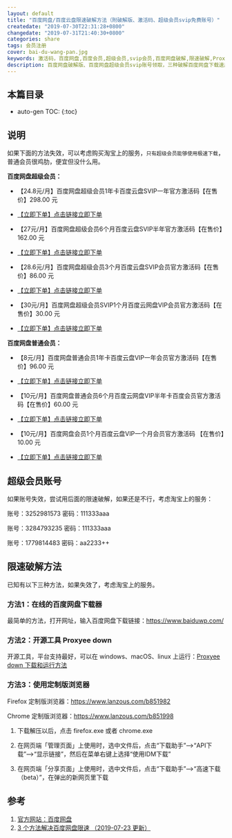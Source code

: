 ```yaml
---
layout: default
title: "百度网盘/百度云盘限速破解方法（附破解版、激活码、超级会员svip免费账号）"
createdate: "2019-07-30T22:31:28+0800"
changedate: "2019-07-31T21:40:30+0800"
categories: share
tags: 会员注册
cover: bai-du-wang-pan.jpg
keywords: 激活码，百度网盘,百度会员,超级会员,svip会员,百度网盘破解,限速破解,Proxyee
description: 百度网盘破解版、百度网盘超级会员svip账号领取，三种破解百度网盘下载速度限制的方法，百度网盘超级会员1年卡百度云盘SVIP一年官方激活码购买地址
---
```


## 本篇目录

* auto-gen TOC:
{:toc}

## 说明

如果下面的方法失效，可以考虑购买淘宝上的服务，`只有超级会员能够使用极速下载`，普通会员很鸡肋，便宜但没什么用。

**百度网盘超级会员：**

* 【24.8元/月】百度网盘超级会员1年卡百度云盘SVIP一年官方激活码【在售价】298.00 元

* [【立即下单】点击链接立即下单](https://s.click.taobao.com/t?e=m%3D2%26s%3D%2BxCnqYEo2w8cQipKwQzePOeEDrYVVa64K7Vc7tFgwiHjf2vlNIV67tASAZw0F34JdgpT%2Fnt4ZAhFzjN9hD2WgqNloZYdv3EG6YKsWt4FgAJeRxeL6RsSmF9EeTtntI440rU7bvMfl7EH8axshicBgCrjhK%2B0VxSFzRD18rVfQC7Qi04ZWz7rmbjnItrxBXHhhufCj5EtMOFaI0kDY8tysA%3D%3D&scm=null&pvid=null&app_pvid=59590_11.1.183.22_488_1564586924032&ptl=floorId:17741;app_pvid:59590_11.1.183.22_488_1564586924032&union_lens=lensId:0bb7f931_0eca_16c48a36a31_9ea9)

* 【27元/月】百度网盘超级会员6个月百度云盘SVIP半年官方激活码【在售价】162.00 元

* [【立即下单】点击链接立即下单](https://s.click.taobao.com/t?e=m%3D2%26s%3DCUHEKtxHzo4cQipKwQzePOeEDrYVVa64K7Vc7tFgwiHjf2vlNIV67p13w4ozisIhhEvvQe3dPn1FzjN9hD2WgqNloZYdv3EG6YKsWt4FgAJeRxeL6RsSmF9EeTtntI440rU7bvMfl7EH8axshicBgCrjhK%2B0VxSFzRD18rVfQC7Qi04ZWz7rmbjnItrxBXHhnkpHfIJySDA9BQMhrjj29g%3D%3D&scm=null&pvid=null&app_pvid=59590_11.20.235.152_529_1564586815958&ptl=floorId:17741;app_pvid:59590_11.20.235.152_529_1564586815958&union_lens=lensId:0bb7f931_0eca_16c48a36a31_9ea3)

* 【28.6元/月】百度网盘超级会员3个月百度云盘SVIP会员官方激活码【在售价】86.00 元

* [【立即下单】点击链接立即下单](https://s.click.taobao.com/t?e=m%3D2%26s%3DzamlTZTBKRMcQipKwQzePOeEDrYVVa64K7Vc7tFgwiHjf2vlNIV67p13w4ozisIhP5bxJy%2F%2Fu7hFzjN9hD2WgqNloZYdv3EG6YKsWt4FgAJeRxeL6RsSmF9EeTtntI440rU7bvMfl7EH8axshicBgCrjhK%2B0VxSFzRD18rVfQC7Qi04ZWz7rmbjnItrxBXHhri9avS1Eh3iwPtx8qiSrcQ%3D%3D&scm=null&pvid=null&app_pvid=59590_11.186.139.151_459_1564586862078&ptl=floorId:17741;app_pvid:59590_11.186.139.151_459_1564586862078&union_lens=lensId:0bb7f931_0eca_16c48a36a31_9ea6)

* 【30元/月】百度网盘超级会员SVIP1个月百度云网盘VIP会员官方激活码【在售价】30.00 元

* [【立即下单】点击链接立即下单](https://s.click.taobao.com/t?e=m%3D2%26s%3DhOOM1wlu%2F0UcQipKwQzePOeEDrYVVa64K7Vc7tFgwiHjf2vlNIV67tASAZw0F34JNq%2BDna%2F8eQdFzjN9hD2WgqNloZYdv3EG6YKsWt4FgAJeRxeL6RsSmF9EeTtntI440rU7bvMfl7EH8axshicBgCrjhK%2B0VxSFzRD18rVfQC7Qi04ZWz7rmbjnItrxBXHhZcqxxtSZ9rzN0sefRRlOrg%3D%3D&scm=null&pvid=null&app_pvid=59590_11.131.124.97_463_1564586976075&ptl=floorId:17741;app_pvid:59590_11.131.124.97_463_1564586976075&union_lens=lensId:0bb7f931_0eca_16c48a36a31_9ea8)

**百度网盘普通会员：**

* 【8元/月】百度网盘普通会员1年卡百度云盘VIP一年会员官方激活码【在售价】96.00 元

* [【立即下单】点击链接立即下单](https://s.click.taobao.com/t?e=m%3D2%26s%3DkOl0ruUjB3YcQipKwQzePOeEDrYVVa64K7Vc7tFgwiHjf2vlNIV67pjXoUHXaOARJdux29CqXYlFzjN9hD2WgqNloZYdv3EG6YKsWt4FgAJeRxeL6RsSmF9EeTtntI440rU7bvMfl7EH8axshicBgCrjhK%2B0VxSFzRD18rVfQC7Qi04ZWz7rmbjnItrxBXHh5J6cNztmClH4i6nrbOpSCQ%3D%3D&scm=null&pvid=null&app_pvid=59590_11.131.124.97_495_1564587094567&ptl=floorId:17741;app_pvid:59590_11.131.124.97_495_1564587094567&union_lens=lensId:0bb7f931_0eca_16c48a36a31_9ea5)

* 【10元/月】百度网盘普通会员6个月百度云网盘VIP半年卡百度会员官方激活码【在售价】60.00 元

* [【立即下单】点击链接立即下单](https://s.click.taobao.com/t?e=m%3D2%26s%3DhfJ5soN7gL4cQipKwQzePOeEDrYVVa64K7Vc7tFgwiHjf2vlNIV67pjXoUHXaOARy4nB2TbTLwJFzjN9hD2WgqNloZYdv3EG6YKsWt4FgAJeRxeL6RsSmF9EeTtntI440rU7bvMfl7EH8axshicBgCrjhK%2B0VxSFzRD18rVfQC7Qi04ZWz7rmbjnItrxBXHhNixFOOp%2F9HDI1gkGhM0nyw%3D%3D&scm=null&pvid=null&app_pvid=59590_11.11.123.17_441_1564587044824&ptl=floorId:17741;app_pvid:59590_11.11.123.17_441_1564587044824&union_lens=lensId:0bb7f931_0eca_16c48a36a31_9ea2)

* 【10元/月】百度网盘会员1个月百度云盘VIP一个月会员官方激活码 【在售价】10.00 元

* [【立即下单】点击链接立即下单](https://s.click.taobao.com/t?e=m%3D2%26s%3DSjyq%2FckKMjccQipKwQzePOeEDrYVVa64K7Vc7tFgwiHjf2vlNIV67n6ev7lmsg5Yr8hK%2FDw%2Bbm1FzjN9hD2WgqNloZYdv3EG6YKsWt4FgAJeRxeL6RsSmF9EeTtntI440rU7bvMfl7EH8axshicBgCrjhK%2B0VxSFzRD18rVfQC7Qi04ZWz7rmbjnItrxBXHhmHUxjoFGfXa%2F0Uyimx%2FhoQ%3D%3D&scm=null&pvid=null&app_pvid=59590_11.131.194.102_553_1564587128197&ptl=floorId:17741;app_pvid:59590_11.131.194.102_553_1564587128197&union_lens=lensId:0bb7f931_0eca_16c48a36a31_9ea7)

## 超级会员账号

如果账号失效，尝试用后面的限速破解，如果还是不行，考虑淘宝上的服务：

账号：3252981573 密码：111333aaa

账号：3284793235 密码：111333aaa

账号：1779814483 密码：aa2233++

## 限速破解方法

已知有以下三种方法，如果失效了，考虑淘宝上的服务。

### 方法1：在线的百度网盘下载器

最简单的方法，打开网址，输入百度网盘下载链接：[https://www.baiduwp.com/ ](https://www.baiduwp.com/)

### 方法2：开源工具 Proxyee down

开源工具，平台支持最好，可以在 windows、macOS、linux 上运行：[Proxyee down 下载和运行方法](https://github.com/proxyee-down-org/proxyee-down/wiki/%E8%BD%AF%E4%BB%B6%E4%B8%8B%E8%BD%BD%E4%B8%8E%E8%BF%90%E8%A1%8C)

### 方法3：使用定制版浏览器

Firefox 定制版浏览器：[https://www.lanzous.com/b851982 ](https://www.lanzous.com/b851982)

Chrome 定制版浏览器：[https://www.lanzous.com/b851998 ](https://www.lanzous.com/b851998)

1. 下载解压以后，点击 firefox.exe 或者 chrome.exe

2. 在网页端「管理页面」上使用时，选中文件后，点击“下载助手”——>“API下载”——>“显示链接”，然后在菜单右键上选择“使用IDM下载”

3. 在网页端「分享页面」上使用时，选中文件后，点击“下载助手”——>“高速下载（beta）”，在弹出的新网页里下载

## 参考

1. [官方网站：百度网盘](https://pan.baidu.com)
2. [3 个方法解决百度网盘限速 （2019-07-23 更新） ](https://www.runningcheese.com/baiduyun)
